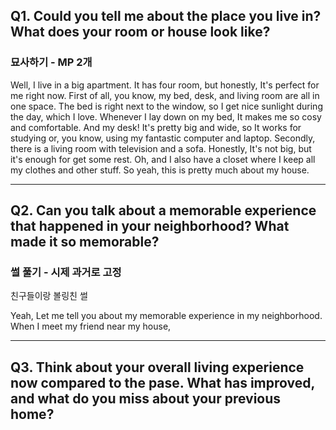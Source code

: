 ## Q1. Could you tell me about the place you live in? What does your room or house look like?
### 묘사하기 - MP 2개

Well, I live in a big apartment. It has four room, but honestly, It's perfect for me right now.
First of all, you know, my bed, desk, and living room are all in one space. 
The bed is right next to the window, so I get nice sunlight during the day, which I love.
Whenever I lay down on my bed, It makes me so cosy and comfortable.
And my desk! It's pretty big and wide, so It works for studying or, you know, using my fantastic computer and laptop.
Secondly, there is a living room with television and a sofa. 
Honestly, It's not big, but it's enough for get some rest.
Oh, and I also have a closet where I keep all my clothes and other stuff.
So yeah, this is pretty much about my house.

---
## Q2. Can you talk about a memorable experience that happened in your neighborhood? What made it so memorable?
### 썰 풀기 - 시제 **과거**로 고정

친구들이랑 볼링친 썰

Yeah, Let me tell you about my memorable experience in my neighborhood. When I meet my friend near my house, 

---
## Q3. Think about your overall living experience now compared to the pase. What has improved, and what do you miss about your previous home?


